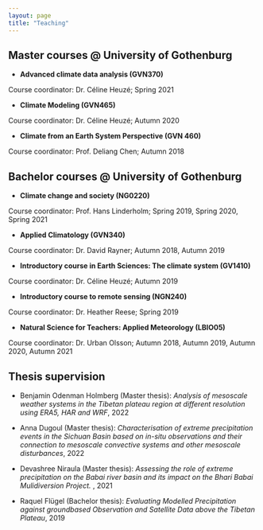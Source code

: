 ```yaml
---
layout: page
title: "Teaching"
---
```


## Master courses @ University of Gothenburg

* **Advanced climate data analysis (GVN370)** 

Course coordinator: Dr. Céline Heuzé;
Spring 2021


* **Climate Modeling (GVN465)**

Course coordinator: Dr. Céline Heuzé;
Autumn 2020


* **Climate from an Earth System Perspective (GVN 460)**

Course coordinator: Prof. Deliang Chen;
Autumn 2018 


## Bachelor courses @ University of Gothenburg

* **Climate change and society (NG0220)**

Course coordinator: Prof. Hans Linderholm;
Spring 2019, Spring 2020, Spring 2021


* **Applied Climatology (GVN340)**

Course coordinator: Dr. David Rayner;
Autumn 2018, Autumn 2019 


* **Introductory course in Earth Sciences: The climate system (GV1410)**

Course coordinator: Dr. Céline Heuzé;
Autumn 2019 


* **Introductory course to remote sensing (NGN240)**

Course coordinator: Dr. Heather Reese;
Spring 2019 


* **Natural Science for Teachers: Applied Meteorology (LBIO05)**

Course coordinator: Dr. Urban Olsson;
Autumn 2018, Autumn 2019, Autumn 2020, Autumn 2021


## Thesis supervision 

* Benjamin Odenman Holmberg (Master thesis): *Analysis of mesoscale weather systems in the Tibetan plateau region at different
resolution using ERA5, HAR and WRF*, 2022

* Anna Dugoul (Master thesis): *Characterisation of extreme precipitation events in the Sichuan Basin based on in-situ observations and their connection to mesoscale convective systems and other mesoscale disturbances*, 2022

* Devashree Niraula (Master thesis): *Assessing the role of extreme
precipitation on the Babai river basin and its impact on the Bhari Babai Mulidiversion Project.* , 2021

* Raquel Flügel (Bachelor thesis): *Evaluating Modelled Precipitation against groundbased Observation and Satellite Data above the Tibetan Plateau*, 2019 








